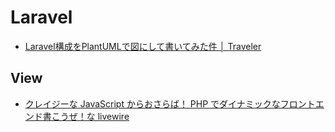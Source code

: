 # Laravel

- [Laravel構成をPlantUMLで図にして書いてみた件 │ Traveler](https://traveler0401.com/laravel-plantuml/)

## View
- [クレイジーな JavaScript からおさらば！ PHP でダイナミックなフロントエンド書こうぜ！な livewire](https://qiita.com/il-m-yamagishi/items/c9293d4cf324e7d2bdf9)

